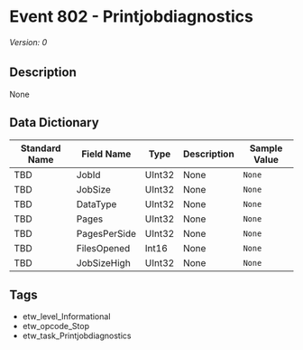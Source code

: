 # Event 802 - Printjobdiagnostics
###### Version: 0

## Description
None

## Data Dictionary
|Standard Name|Field Name|Type|Description|Sample Value|
|---|---|---|---|---|
|TBD|JobId|UInt32|None|`None`|
|TBD|JobSize|UInt32|None|`None`|
|TBD|DataType|UInt32|None|`None`|
|TBD|Pages|UInt32|None|`None`|
|TBD|PagesPerSide|UInt32|None|`None`|
|TBD|FilesOpened|Int16|None|`None`|
|TBD|JobSizeHigh|UInt32|None|`None`|

## Tags
* etw_level_Informational
* etw_opcode_Stop
* etw_task_Printjobdiagnostics